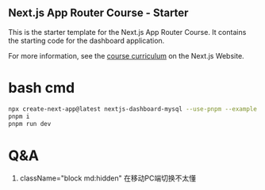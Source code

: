 ## Next.js App Router Course - Starter

This is the starter template for the Next.js App Router Course. It contains the starting code for the dashboard application.

For more information, see the [course curriculum](https://nextjs.org/learn) on the Next.js Website.
# bash cmd

```sh
npx create-next-app@latest nextjs-dashboard-mysql --use-pnpm --example "https://github.com/vercel/next-learn/tree/main/dashboard/starter-example"
pnpm i
pnpm run dev
```
# Q&A 
1. className="block md:hidden" 在移动PC端切换不太懂
